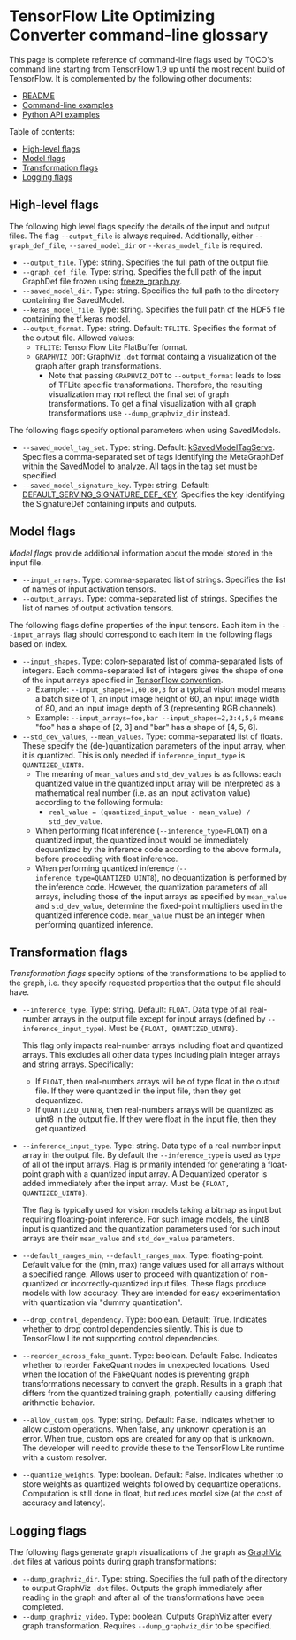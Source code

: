 # TensorFlow Lite Optimizing Converter command-line glossary

This page is complete reference of command-line flags used by TOCO's command
line starting from TensorFlow 1.9 up until the most recent build of TensorFlow.
It is complemented by the following other documents:

*   [README](../README.md)
*   [Command-line examples](cmdline_examples.md)
*   [Python API examples](python_api.md)

Table of contents:

*   [High-level flags](#high-level-flags)
*   [Model flags](#model-flags)
*   [Transformation flags](#transformation-flags)
*   [Logging flags](#logging-flags)

## High-level flags

The following high level flags specify the details of the input and output
files. The flag `--output_file` is always required. Additionally, either
`--graph_def_file`, `--saved_model_dir` or `--keras_model_file` is required.

*   `--output_file`. Type: string. Specifies the full path of the output file.
*   `--graph_def_file`. Type: string. Specifies the full path of the input
    GraphDef file frozen using
    [freeze_graph.py](https://github.com/tensorflow/tensorflow/blob/master/tensorflow/python/tools/freeze_graph.py).
*   `--saved_model_dir`. Type: string. Specifies the full path to the directory
    containing the SavedModel.
*   `--keras_model_file`. Type: string. Specifies the full path of the HDF5 file
    containing the tf.keras model.
*   `--output_format`. Type: string. Default: `TFLITE`. Specifies the format of
    the output file. Allowed values:
    *   `TFLITE`: TensorFlow Lite FlatBuffer format.
    *   `GRAPHVIZ_DOT`: GraphViz `.dot` format containg a visualization of the
        graph after graph transformations.
        *   Note that passing `GRAPHVIZ_DOT` to `--output_format` leads to loss
            of TFLite specific transformations. Therefore, the resulting
            visualization may not reflect the final set of graph
            transformations. To get a final visualization with all graph
            transformations use `--dump_graphviz_dir` instead.

The following flags specify optional parameters when using SavedModels.

*   `--saved_model_tag_set`. Type: string. Default:
    [kSavedModelTagServe](https://github.com/tensorflow/tensorflow/blob/master/tensorflow/cc/saved_model/tag_constants.h).
    Specifies a comma-separated set of tags identifying the MetaGraphDef within
    the SavedModel to analyze. All tags in the tag set must be specified.
*   `--saved_model_signature_key`. Type: string. Default:
    [DEFAULT_SERVING_SIGNATURE_DEF_KEY](https://www.tensorflow.org/api_docs/python/tf/saved_model/signature_constants).
    Specifies the key identifying the SignatureDef containing inputs and
    outputs.

## Model flags

*Model flags* provide additional information about the model stored in the input
file.

*   `--input_arrays`. Type: comma-separated list of strings. Specifies the list
    of names of input activation tensors.
*   `--output_arrays`. Type: comma-separated list of strings. Specifies the list
    of names of output activation tensors.

The following flags define properties of the input tensors. Each item in the
`--input_arrays` flag should correspond to each item in the following flags
based on index.

*   `--input_shapes`. Type: colon-separated list of comma-separated lists of
    integers. Each comma-separated list of integers gives the shape of one of
    the input arrays specified in
    [TensorFlow convention](https://www.tensorflow.org/versions/r1.2/programmers_guide/dims_types#shape).
    *   Example: `--input_shapes=1,60,80,3` for a typical vision model means a
        batch size of 1, an input image height of 60, an input image width of
        80, and an input image depth of 3 (representing RGB channels).
    *   Example: `--input_arrays=foo,bar --input_shapes=2,3:4,5,6` means "foo"
        has a shape of [2, 3] and "bar" has a shape of [4, 5, 6].
*   `--std_dev_values`, `--mean_values`. Type: comma-separated list of floats.
    These specify the (de-)quantization parameters of the input array, when it
    is quantized. This is only needed if `inference_input_type` is
    `QUANTIZED_UINT8`.
    *   The meaning of `mean_values` and `std_dev_values` is as follows: each
        quantized value in the quantized input array will be interpreted as a
        mathematical real number (i.e. as an input activation value) according
        to the following formula:
        *   `real_value = (quantized_input_value - mean_value) / std_dev_value`.
    *   When performing float inference (`--inference_type=FLOAT`) on a
        quantized input, the quantized input would be immediately dequantized by
        the inference code according to the above formula, before proceeding
        with float inference.
    *   When performing quantized inference
        (`--inference_type=QUANTIZED_UINT8`), no dequantization is performed by
        the inference code. However, the quantization parameters of all arrays,
        including those of the input arrays as specified by `mean_value` and
        `std_dev_value`, determine the fixed-point multipliers used in the
        quantized inference code. `mean_value` must be an integer when
        performing quantized inference.

## Transformation flags

*Transformation flags* specify options of the transformations to be applied to
the graph, i.e. they specify requested properties that the output file should
have.

*   `--inference_type`. Type: string. Default: `FLOAT`. Data type of all
    real-number arrays in the output file except for input arrays (defined by
    `--inference_input_type`). Must be `{FLOAT, QUANTIZED_UINT8}`.

    This flag only impacts real-number arrays including float and quantized
    arrays. This excludes all other data types including plain integer arrays
    and string arrays. Specifically:

    *   If `FLOAT`, then real-numbers arrays will be of type float in the output
        file. If they were quantized in the input file, then they get
        dequantized.
    *   If `QUANTIZED_UINT8`, then real-numbers arrays will be quantized as
        uint8 in the output file. If they were float in the input file, then
        they get quantized.

*   `--inference_input_type`. Type: string. Data type of a real-number input
    array in the output file. By default the `--inference_type` is used as type
    of all of the input arrays. Flag is primarily intended for generating a
    float-point graph with a quantized input array. A Dequantized operator is
    added immediately after the input array. Must be `{FLOAT, QUANTIZED_UINT8}`.

    The flag is typically used for vision models taking a bitmap as input but
    requiring floating-point inference. For such image models, the uint8 input
    is quantized and the quantization parameters used for such input arrays are
    their `mean_value` and `std_dev_value` parameters.

*   `--default_ranges_min`, `--default_ranges_max`. Type: floating-point.
    Default value for the (min, max) range values used for all arrays without a
    specified range. Allows user to proceed with quantization of non-quantized
    or incorrectly-quantized input files. These flags produce models with low
    accuracy. They are intended for easy experimentation with quantization via
    "dummy quantization".

*   `--drop_control_dependency`. Type: boolean. Default: True. Indicates whether
    to drop control dependencies silently. This is due to TensorFlow Lite not
    supporting control dependencies.

*   `--reorder_across_fake_quant`. Type: boolean. Default: False. Indicates
    whether to reorder FakeQuant nodes in unexpected locations. Used when the
    location of the FakeQuant nodes is preventing graph transformations
    necessary to convert the graph. Results in a graph that differs from the
    quantized training graph, potentially causing differing arithmetic behavior.

*   `--allow_custom_ops`. Type: string. Default: False. Indicates whether to
    allow custom operations. When false, any unknown operation is an error. When
    true, custom ops are created for any op that is unknown. The developer will
    need to provide these to the TensorFlow Lite runtime with a custom resolver.

*   `--quantize_weights`. Type: boolean. Default: False. Indicates whether to
    store weights as quantized weights followed by dequantize operations.
    Computation is still done in float, but reduces model size (at the cost of
    accuracy and latency).

## Logging flags

The following flags generate graph visualizations of the graph as
[GraphViz](https://www.graphviz.org/) `.dot` files at various points during
graph transformations:

*   `--dump_graphviz_dir`. Type: string. Specifies the full path of the
    directory to output GraphViz `.dot` files. Outputs the graph immediately
    after reading in the graph and after all of the transformations have been
    completed.
*   `--dump_graphviz_video`. Type: boolean. Outputs GraphViz after every graph
    transformation. Requires `--dump_graphviz_dir` to be specified.
